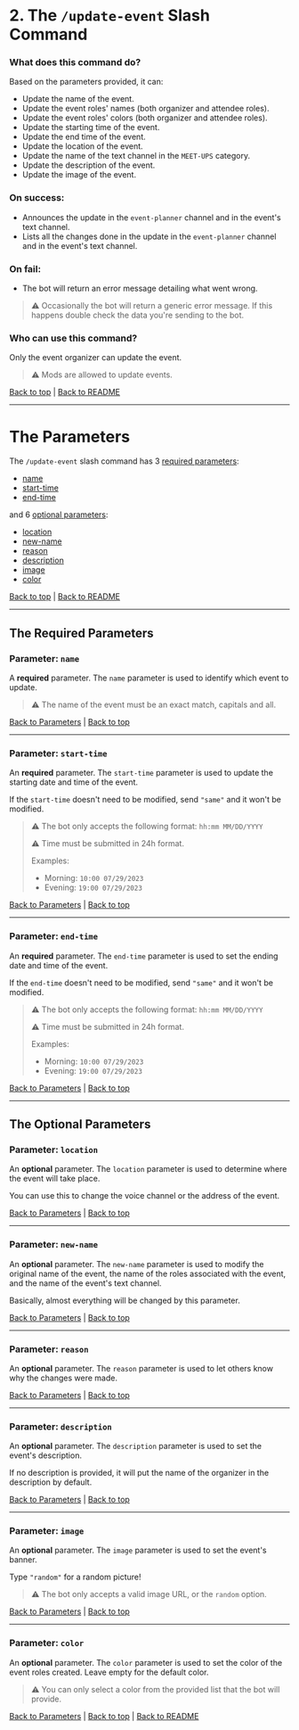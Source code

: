 # 2. The `/update-event` Slash Command

### What does this command do?

Based on the parameters provided, it can:

- Update the name of the event.
- Update the event roles' names (both organizer and attendee roles).
- Update the event roles' colors (both organizer and attendee roles).
- Update the starting time of the event.
- Update the end time of the event.
- Update the location of the event.
- Update the name of the text channel in the `MEET-UPS` category.
- Update the description of the event.
- Update the image of the event.

### On success:

- Announces the update in the `event-planner` channel and in the event's text channel.
- Lists all the changes done in the update in the `event-planner` channel and in the event's text channel.

### On fail:
- The bot will return an error message detailing what went wrong.

>⚠️ Occasionally the bot will return a generic error message. If this happens double check the data you're sending to the bot.

### Who can use this command?

Only the event organizer can update the event.

> ⚠️ Mods are allowed to update events.

[Back to top](#1-the-create-event-slash-command) | [Back to README](../README.md)

---

# The Parameters

The `/update-event` slash command has 3 [required parameters](#the-required-parameters):

- [name](#parameter-name)
- [start-time](#parameter-start-time)
- [end-time](#parameter-end-time)

and 6 [optional parameters](#the-optional-parameters):

- [location](#parameter-location)
- [new-name](#parameter-new-name)
- [reason](#parameter-reason)
- [description](#parameter-description)
- [image](#parameter-image)
- [color](#parameter-color)

[Back to top](#1-the-create-event-slash-command) | [Back to README](../README.md)

---

## The Required Parameters

### Parameter: `name`

A **required** parameter. The `name` parameter is used to identify which event to update.

> ⚠️ The name of the event must be an exact match, capitals and all.

[Back to Parameters](#the-parameters) | [Back to top](#1-the-create-event-slash-command)

---

### Parameter: `start-time`

An **required** parameter. The `start-time` parameter is used to update the starting date and time of the event.

If the `start-time` doesn't need to be modified, send `"same"` and it won't be modified.

> ⚠️ The bot only accepts the following format: `hh:mm MM/DD/YYYY`
>
> ⚠️ Time must be submitted in 24h format.
> 
> Examples: 
> - Morning: `10:00 07/29/2023`
> - Evening: `19:00 07/29/2023`

[Back to Parameters](#the-parameters) | [Back to top](#1-the-create-event-slash-command)

---

### Parameter: `end-time`

An **required** parameter. The `end-time` parameter is used to set the ending date and time of the event.

If the `end-time` doesn't need to be modified, send `"same"` and it won't be modified.

> ⚠️ The bot only accepts the following format: `hh:mm MM/DD/YYYY`
>
> ⚠️ Time must be submitted in 24h format.
> 
> Examples: 
> - Morning: `10:00 07/29/2023`
> - Evening: `19:00 07/29/2023`

[Back to Parameters](#the-parameters) | [Back to top](#1-the-create-event-slash-command)

---

## The Optional Parameters

### Parameter: `location`

An **optional** parameter. The `location` parameter is used to determine where the event will take place. 

You can use this to change the voice channel or the address of the event.

[Back to Parameters](#the-parameters) | [Back to top](#1-the-create-event-slash-command)

---

### Parameter: `new-name`

An **optional** parameter. The `new-name` parameter is used to modify the original name of the event, the name of the roles associated with the event, and the name of the event's text channel.

Basically, almost everything will be changed by this parameter.

[Back to Parameters](#the-parameters) | [Back to top](#1-the-create-event-slash-command)

---

### Parameter: `reason`

An **optional** parameter. The `reason` parameter is used to let others know why the changes were made.

[Back to Parameters](#the-parameters) | [Back to top](#1-the-create-event-slash-command)

---

### Parameter: `description`

An **optional** parameter. The `description` parameter is used to set the event's description.

If no description is provided, it will put the name of the organizer in the description by default.

[Back to Parameters](#the-parameters) | [Back to top](#1-the-create-event-slash-command)

---

### Parameter: `image`

An **optional** parameter. The `image` parameter is used to set the event's banner. 

Type `"random"` for a random picture!

> ⚠️ The bot only accepts a valid image URL, or the `random` option.

[Back to Parameters](#the-parameters) | [Back to top](#1-the-create-event-slash-command)

---

### Parameter: `color`

An **optional** parameter. The `color` parameter is used to set the color of the event roles created. Leave empty for the default color.

> ⚠️ You can only select a color from the provided list that the bot will provide.

[Back to Parameters](#the-parameters) | [Back to top](#1-the-create-event-slash-command) | [Back to README](../README.md)
